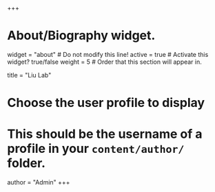 +++
# About/Biography widget.
widget = "about"  # Do not modify this line!
active = true  # Activate this widget? true/false
weight = 5  # Order that this section will appear in.

title = "Liu Lab"

# Choose the user profile to display
# This should be the username of a profile in your `content/author/` folder.
author = "Admin"
+++
